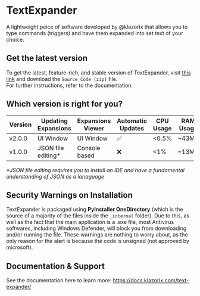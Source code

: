 # TextExpander
A lightweight peice of software developed by @klazorix that allows you to type commands (triggers) and have them expanded into set text of your choice.

## Get the latest version
To get the latest, feature-rich, and stable version of TextExpander, visit [this link](https://github.com/klazorix/textexpander/releases/latest) and download the `Source Code (zip)` file.  
For further instructions, refer to the documentation.

## Which version is right for you?
| Version   | Updating Expansions | Expansions Viewer | Automatic Updates | CPU Usage | RAM Usage | Storage Required |
|-----------|--------------------|-------------------|-------------------|------------|------------|------------------|
| v2.0.0    | UI Window         | UI Window        | ✅               | <0.5%       | ~43MB      | ~50MB            |
| v1.0.0    | JSON file editing*  | Console based    | ❌               | <1%       | ~13MB      | ~7MB             |

_*JSON file editing requires you to install an IDE and have a fundamental understanding of JSON as a lanaguage_

## Security Warnings on Installation
TextExpander is packaged using **PyInstaller OneDirectory** (which is the source of a majority of the files inside the `_internal` folder).
Due to this, as well as the fact that the main application is a .exe file, most Antivirus softwares, including Windows Defender, will block you from downloading and/or running the file.
These warnings are nothing to worry about, as the only reason for the alert is because the code is unsigned (not approved by microsoft).

## Documentation & Support
See the documentation here to learn more:
https://docs.klazorix.com/text-expander/

